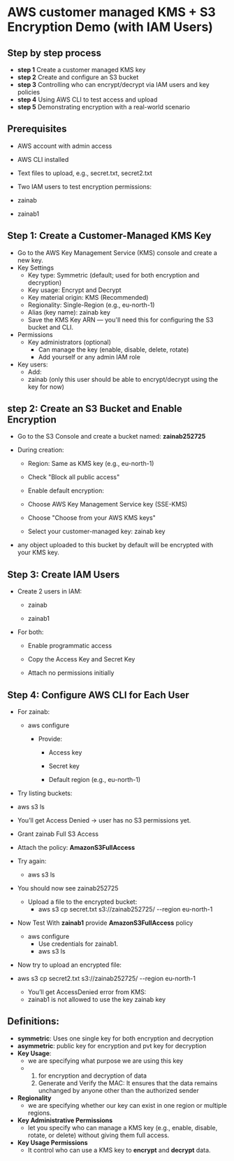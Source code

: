 # AWS  customer managed KMS + S3 Encryption Demo (with IAM Users)

## Step by step process

 - **step 1** Create a  customer managed KMS key
 - **step 2** Create and configure an S3 bucket
- **step 3** Controlling who can encrypt/decrypt via IAM users and key policies
-  **step 4** Using AWS CLI to test access and upload
- **step 5** Demonstrating encryption with a real-world scenario

## Prerequisites

- AWS account with admin access

- AWS CLI installed

- Text files to upload, e.g., secret.txt, secret2.txt

- Two IAM users to test encryption permissions:

- zainab

- zainab1

## Step 1: Create a Customer-Managed KMS Key
- Go to the AWS Key Management Service (KMS) console and create a new key.
- Key Settings
  - Key type: Symmetric (default; used for both encryption and decryption)
  - Key usage: Encrypt and Decrypt
  - Key material origin: KMS (Recommended)
  - Regionality: Single-Region (e.g., eu-north-1)
  - Alias (key name): zainab key
  - Save the KMS Key ARN — you'll need this for configuring the S3 bucket and CLI.
- Permissions
  - Key administrators (optional)
     - Can manage the key (enable, disable, delete, rotate)
     - Add yourself or any admin IAM role
- Key users:
  - Add:
  - zainab (only this user should be able to encrypt/decrypt using the key for now)

## step 2:  Create an S3 Bucket and Enable Encryption
- Go to the S3 Console and create a bucket named:   **zainab252725**

- During creation:

  - Region: Same as KMS key (e.g., eu-north-1)

  - Check "Block all public access"

  - Enable default encryption:

  - Choose AWS Key Management Service key (SSE-KMS)

  - Choose "Choose from your AWS KMS keys"

  - Select your customer-managed key: zainab key

- any object uploaded to this bucket by default will be encrypted with your KMS key.

## Step 3:  Create IAM Users
- Create 2 users in IAM:

  - zainab

  - zainab1

- For both:

  - Enable programmatic access

  - Copy the Access Key and Secret Key

  - Attach no permissions initially
 
## Step 4:  Configure AWS CLI for Each User
- For zainab:

  - aws configure
    - Provide:

      - Access key

      - Secret key

      - Default region (e.g., eu-north-1)

- Try listing buckets:

- aws s3 ls
- You’ll get Access Denied → user has no S3 permissions yet.

- Grant zainab Full S3 Access
- Attach the policy: **AmazonS3FullAccess**

- Try again:
  - aws s3 ls
- You should now see zainab252725
  - Upload a file to the encrypted bucket:
    - aws s3 cp secret.txt s3://zainab252725/ --region eu-north-1
- Now Test With **zainab1** provide **AmazonS3FullAccess** policy
  - aws configure
    - Use credentials for zainab1.
    - aws s3 ls
- Now try to upload an encrypted file:
- aws s3 cp secret2.txt s3://zainab252725/ --region eu-north-1
    - You’ll get AccessDenied error from KMS:
    - zainab1 is not allowed to use the key zainab key

## Definitions:

- **symmetric**: Uses one single key for both encryption and decryption
- **asymmetric**: public key for encryption and pvt key  for decryption
- **Key Usage**:
    - we are specifying what purpose we are using this key
    - 1.  for encryption and decryption of data
      2.  Generate and Verify the MAC: It ensures that the data remains unchanged by anyone other than the authorized sender
- **Regionality**
   - we are specifying whether our key can exist in one region or multiple regions.
 - **Key Administrative Permissions**
    -  let you specify who can manage a KMS key (e.g., enable, disable, rotate, or delete) without giving them full access.
  - **Key Usage Permissions**
    - It  control who can use a KMS key to **encrypt** and **decrypt** data.
    
